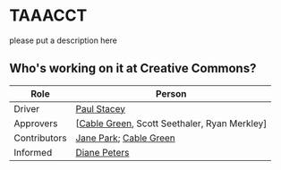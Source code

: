 # TAAACCT
please put a description here

## Who's working on it at Creative Commons?

| Role  | Person |
| ------------- | ------------- |
| Driver  | [Paul Stacey](https://github.com/pgstacey)  |
| Approvers  | [[Cable Green](https://github.com/cablegreen), Scott Seethaler, Ryan Merkley]  |
| Contributors | [Jane Park](https://github.com/janeatcc); [Cable Green](https://github.com/cablegreen) |
| Informed | [Diane Peters](https://github.com/peterspdx) |
